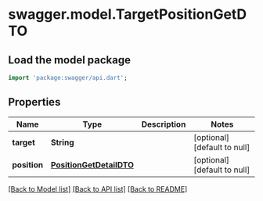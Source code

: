 # swagger.model.TargetPositionGetDTO

## Load the model package
```dart
import 'package:swagger/api.dart';
```

## Properties
Name | Type | Description | Notes
------------ | ------------- | ------------- | -------------
**target** | **String** |  | [optional] [default to null]
**position** | [**PositionGetDetailDTO**](PositionGetDetailDTO.md) |  | [optional] [default to null]

[[Back to Model list]](../README.md#documentation-for-models) [[Back to API list]](../README.md#documentation-for-api-endpoints) [[Back to README]](../README.md)


